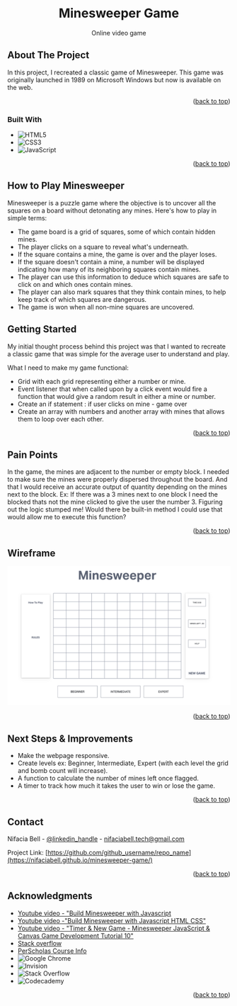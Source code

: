 <a name="readme-top"></a>

<!-- PROJECT LOGO -->
<br />
<div align="center">
  <a href="https://d2t1xqejof9utc.cloudfront.net/screenshots/pics/ca7a03048ed3806fe5a12e3fdfb24876/large.jpg">
  </a>

<h1 align="center">Minesweeper Game</h1>

  <p align="center">
    Online video game
  </p>
</div>


<!-- ABOUT THE PROJECT -->
## About The Project

In this project, I recreated a classic game of Minesweeper. This game was originally launched in 1989 on Microsoft Windows but now is available on the web. 

<p align="right">(<a href="#readme-top">back to top</a>)</p>



### Built With


* ![HTML5](https://img.shields.io/badge/html5-%23E34F26.svg?style=for-the-badge&logo=html5&logoColor=white)
* ![CSS3](https://img.shields.io/badge/css3-%231572B6.svg?style=for-the-badge&logo=css3&logoColor=white)
* ![JavaScript](https://img.shields.io/badge/javascript-%23323330.svg?style=for-the-badge&logo=javascript&logoColor=%23F7DF1E)


<p align="right">(<a href="#readme-top">back to top</a>)</p>



<!-- GETTING STARTED -->
## How to Play Minesweeper

Minesweeper is a puzzle game where the objective is to uncover all the squares on a board without detonating any mines. Here's how to play in simple terms:
* The game board is a grid of squares, some of which contain hidden mines.
* The player clicks on a square to reveal what's underneath.
* If the square contains a mine, the game is over and the player loses.
* If the square doesn't contain a mine, a number will be displayed indicating how many of its neighboring squares contain mines.
* The player can use this information to deduce which squares are safe to click on and which ones contain mines.
* The player can also mark squares that they think contain mines, to help keep track of which squares are dangerous.
* The game is won when all non-mine squares are uncovered.




## Getting Started

My initial thought process behind this project was that I wanted to recreate a classic game that was simple for the average user to understand and play.

What I need to make my game functional:
* Grid with each grid representing either a number or mine. 
* Event listener that when called upon by a click event would fire a function that would give a random result in either a mine or number. 
* Create an if statement : if user clicks on mine - game over
* Create an array with numbers and another array with mines that allows them to loop over each other. 


<p align="right">(<a href="#readme-top">back to top</a>)</p>



<!-- Challenges/Pain Points -->
## Pain Points

In the game, the mines are adjacent to the number or empty block. I needed to make sure the mines were properly dispersed throughout the board. And that I would receive an accurate output of quantity depending on the mines next to the block.
Ex: If there was a 3 mines next to one block I need the blocked thats not the mine clicked to give the user the number 3.
Figuring out the logic stumped me! 
Would there be built-in method I could use that would allow me to execute this function? 


<p align="right">(<a href="#readme-top">back to top</a>)</p>



<!-- Wireframe -->
## Wireframe

![Wireframe IMG](Screen%20Shot%202023-03-06%20at%204.45.14%20PM.png)


<p align="right">(<a href="#readme-top">back to top</a>)</p>



<!-- Next Steps -->
## Next Steps & Improvements

* Make the webpage responsive.
* Create levels ex: Beginner, Intermediate, Expert (with each level the grid and bomb count will increase).
* A function to calculate the number of mines left once flagged.
* A timer to track how much it takes the user to win or lose the game.



<p align="right">(<a href="#readme-top">back to top</a>)</p>



<!-- CONTACT -->
## Contact

Nifacia Bell - [@linkedin_handle](https://www.linkedin.com/in/nifacia-bell-4b06361a9/) - nifaciabell.tech@gmail.com

Project Link: [https://github.com/github_username/repo_name](https://nifaciabell.github.io/minesweeper-game/)

<p align="right">(<a href="#readme-top">back to top</a>)</p>



<!-- ACKNOWLEDGMENTS -->
## Acknowledgments

* [Youtube video - "Build Minesweeper with Javascript](https://www.youtube.com/watch?v=W0No1JDc6vE)
* [Youtube video -"Build Minesweeper with Javascript HTML CSS"](https://www.youtube.com/watch?v=AfhfAxKFP-s)
* [Youtube video - "Timer & New Game - Minesweeper JavaScript & Canvas Game Development Tutorial 10"](https://www.youtube.com/watch?v=17hqEIWuJ0A)
* [Stack overflow](https://stackoverflow.com/questions/28744682/the-best-way-to-reset-your-javascript-game-after-gameover-and-how)
* [PerScholas Course Info]()
* ![Google Chrome](https://img.shields.io/badge/Google%20Chrome-4285F4?style=for-the-badge&logo=GoogleChrome&logoColor=white)
* ![Invision](https://img.shields.io/badge/invision-FF3366?style=for-the-badge&logo=invision&logoColor=white)
* ![Stack Overflow](https://img.shields.io/badge/-Stackoverflow-FE7A16?style=for-the-badge&logo=stack-overflow&logoColor=white)
* ![Codecademy](https://img.shields.io/badge/Codecademy-FFF0E5?style=for-the-badge&logo=codecademy&logoColor=1F243A)

<p align="right">(<a href="#readme-top">back to top</a>)</p>

